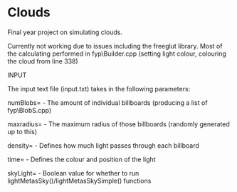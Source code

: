 # Clouds
Final year project on simulating clouds.

Currently not working due to issues including the freeglut library.
Most of the calculating performed in fyp\Builder.cpp (setting light colour, colouring the cloud from line 338)


INPUT

The input text file (input.txt) takes in the following parameters:

  numBlobs=   - The amount of individual billboards (producing a list of fyp\BlobS.cpp)
  
  maxradius=  - The maximum radius of those billboards (randomly generated up to this)
  
  density=    - Defines how much light passes through each billboard
  
  time=       - Defines the colour and position of the light
  
  skyLight=   - Boolean value for whether to run lightMetasSky()/lightMetasSkySimple() functions
